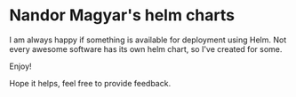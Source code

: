 # Nandor Magyar's helm charts

I am always happy if something is available for deployment using Helm.
Not every awesome software has its own helm chart, so I've created for some.

Enjoy!

Hope it helps,
feel free to provide feedback.
